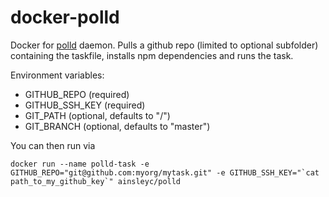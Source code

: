 # docker-polld

Docker for [polld](https://github.com/ainsleyc/polld) daemon. Pulls a github repo (limited to optional subfolder) containing the taskfile, installs npm dependencies and runs the task.

Environment variables:

- GITHUB_REPO (required)
- GITHUB_SSH_KEY (required)
- GIT_PATH (optional, defaults to "/")
- GIT_BRANCH (optional, defaults to "master")

You can then run via

```
docker run --name polld-task -e GITHUB_REPO="git@github.com:myorg/mytask.git" -e GITHUB_SSH_KEY="`cat path_to_my_github_key`" ainsleyc/polld
```
